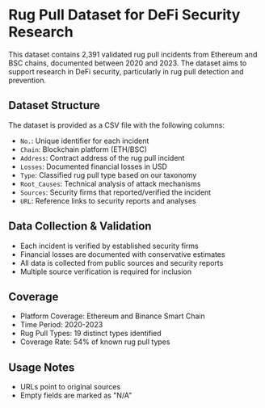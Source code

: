 # Rug Pull Dataset for DeFi Security Research

This dataset contains 2,391 validated rug pull incidents from Ethereum and BSC chains, documented between 2020 and 2023. The dataset aims to support research in DeFi security, particularly in rug pull detection and prevention.

## Dataset Structure

The dataset is provided as a CSV file with the following columns:

- `No.`: Unique identifier for each incident
- `Chain`: Blockchain platform (ETH/BSC)
- `Address`: Contract address of the rug pull incident
- `Losses`: Documented financial losses in USD
- `Type`: Classified rug pull type based on our taxonomy
- `Root_Causes`: Technical analysis of attack mechanisms
- `Sources`: Security firms that reported/verified the incident
- `URL`: Reference links to security reports and analyses

## Data Collection & Validation

- Each incident is verified by established security firms
- Financial losses are documented with conservative estimates
- All data is collected from public sources and security reports
- Multiple source verification is required for inclusion

## Coverage

- Platform Coverage: Ethereum and Binance Smart Chain
- Time Period: 2020-2023
- Rug Pull Types: 19 distinct types identified
- Coverage Rate: 54% of known rug pull types

## Usage Notes

- URLs point to original sources
- Empty fields are marked as "N/A"
